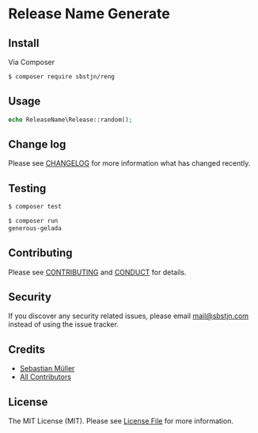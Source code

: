 # Release Name Generate

## Install

Via Composer

``` bash
$ composer require sbstjn/reng
```

## Usage

``` php
echo ReleaseName\Release::random();
```

## Change log

Please see [CHANGELOG](CHANGELOG.md) for more information what has changed recently.

## Testing

``` bash
$ composer test
```

``` bash
$ composer run
generous-gelada
```

## Contributing

Please see [CONTRIBUTING](CONTRIBUTING.md) and [CONDUCT](CONDUCT.md) for details.

## Security

If you discover any security related issues, please email mail@sbstjn.com instead of using the issue tracker.

## Credits

- [Sebastian Müller](http://sbstjn.com)
- [All Contributors](../../contributors)

## License

The MIT License (MIT). Please see [License File](LICENSE.md) for more information.